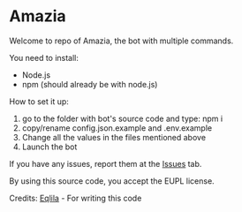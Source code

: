 # Amazia
Welcome to repo of Amazia, the bot with multiple commands.

You need to install:
- Node.js
- npm (should already be with node.js)

How to set it up:
1. go to the folder with bot's source code and type: npm i
2. copy/rename config.json.example and .env.example
3. Change all the values in the files mentioned above
4. Launch the bot

If you have any issues, report them at the [Issues](https://github.com/drivim/amazia/issues) tab.

By using this source code, you accept the EUPL license.

Credits:
[Eqlila](https://github.com/eqlila) - For writing this code
